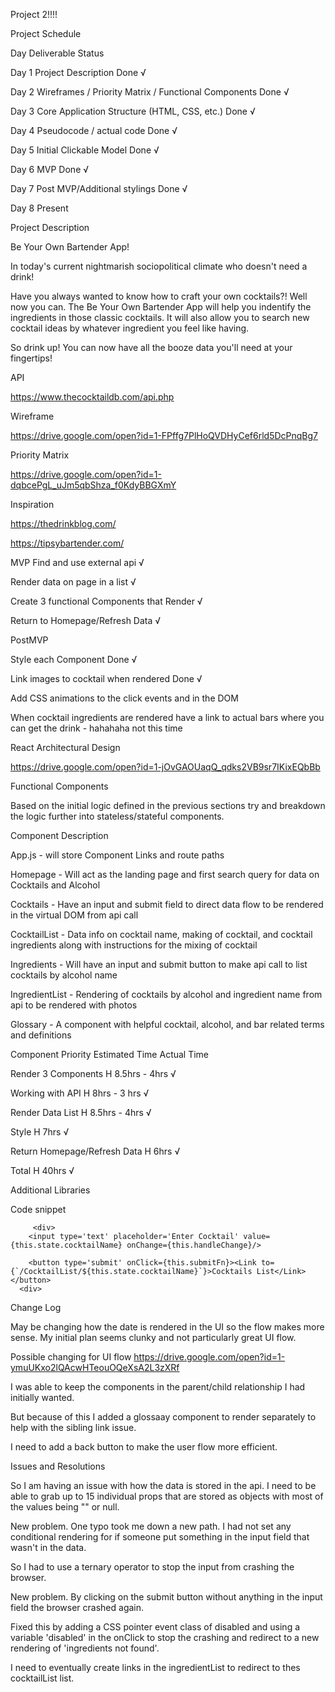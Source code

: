 Project 2!!!!


Project Schedule


Day	Deliverable	Status


Day 1	Project Description Done √

Day 2	Wireframes / Priority Matrix / Functional Components Done √

Day 3	Core Application Structure (HTML, CSS, etc.) Done √

Day 4	Pseudocode / actual code  Done √

Day 5	Initial Clickable Model  Done √

Day 6	MVP Done √

Day 7 Post MVP/Additional stylings Done √

Day 8	Present

Project Description

Be Your Own Bartender App!

In today's current nightmarish sociopolitical climate who doesn't need a drink! 

Have you always wanted to know how to craft your own cocktails?! Well now you can. The Be Your Own Bartender App will help you indentify the ingredients in those classic cocktails. It will also allow you to search new cocktail ideas by whatever ingredient you feel like having.

So drink up! You can now have all the booze data you'll need at your fingertips!

API 

https://www.thecocktaildb.com/api.php

Wireframe

https://drive.google.com/open?id=1-FPffg7PlHoQVDHyCef6rld5DcPnqBg7

Priority Matrix

https://drive.google.com/open?id=1-dqbcePgL_uJm5qbShza_f0KdyBBGXmY

Inspiration

https://thedrinkblog.com/

https://tipsybartender.com/



MVP
Find and use external api √

Render data on page in a list √

Create 3 functional Components that Render √

Return to Homepage/Refresh Data √




PostMVP

Style each Component Done √

Link images to cocktail when rendered Done √

Add CSS animations to the click events and in the DOM

When cocktail ingredients are rendered have a link to actual bars where you can get the drink - hahahaha not this time




React Architectural Design

https://drive.google.com/open?id=1-jOvGAOUaqQ_qdks2VB9sr7IKixEQbBb



Functional Components

Based on the initial logic defined in the previous sections try and breakdown the logic further into stateless/stateful components.


Component	Description

App.js - will store Component Links and route paths

Homepage - Will act as the landing page and first search query for data on Cocktails and Alcohol 

Cocktails - Have an input and submit field to direct data flow to be rendered in the virtual DOM from api call

CocktailList - Data info on cocktail name, making of cocktail, and cocktail ingredients along with instructions for the mixing of cocktail

Ingredients - Will have an input and submit button to make api call to list cocktails by alcohol name

IngredientList - Rendering of cocktails by alcohol and ingredient name from api to be rendered with photos

Glossary - A component with helpful cocktail, alcohol, and bar related terms and definitions



Component	Priority	Estimated Time	Actual Time

Render 3 Components	 H	8.5hrs	- 4hrs √

Working with API	H	8hrs - 3 hrs	√

Render Data List  H    8.5hrs  - 4hrs √

Style    H     7hrs √

Return Homepage/Refresh Data   H  6hrs √

Total	H	40hrs   √


Additional Libraries




Code snippet
    
         <div>
        <input type='text' placeholder='Enter Cocktail' value={this.state.cocktailName} onChange={this.handleChange}/>

        <button type='submit' onClick={this.submitFn}><Link to={`/CocktailList/${this.state.cocktailName}`}>Cocktails List</Link></button>
      <div>


Change Log

May be changing how the date is rendered in the UI so the flow makes more sense. My initial plan seems clunky and not particularly great UI flow.


Possible changing for UI flow
https://drive.google.com/open?id=1-ymuUKxo2lQAcwHTeouOQeXsA2L3zXRf

I was able to keep the components in the parent/child relationship I had initially wanted.

But because of this I added a glossaay component to render separately to help with the sibling link issue. 

I need to add a back button to make the user flow more efficient.






Issues and Resolutions


So I am having an issue with how the data is stored in the api. I need to be able to grab up to 15 individual props that are stored as objects with most of the values being "" or null. 

New problem. One typo took me down a new path. I had not set any conditional rendering for if someone put something in the input field that wasn't in the data.

So I had to use a ternary operator to stop the input from crashing the browser. 

New problem. By clicking on the submit button without anything in the input field the browser crashed again. 

Fixed this by adding a CSS pointer event class of disabled and using a variable 'disabled' in the onClick to stop the crashing and redirect to a new rendering of 'ingredients not found'.

I need to eventually create links in the ingredientList to redirect to thes cocktailList list.

